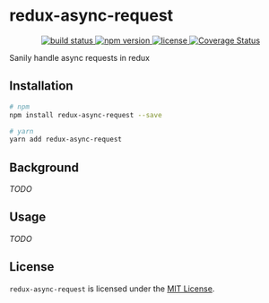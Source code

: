 # redux-async-request
<p align="center">
  <a href="https://circleci.com/gh/danrigsby/redux-async-request">
    <img src="https://circleci.com/gh/danrigsby/redux-async-request.svg?style=svg" alt="build status" />
  </a>
  <a href="https://npmjs.org/package/redux-async-request">
    <img src="https://img.shields.io/npm/v/redux-async-request.svg" alt="npm version" />
  </a>
  <a href="https://github.com/danrigsby/redux-async-request/blob/master/LICENSE">
    <img src="https://img.shields.io/npm/l/redux-async-request.svg" alt="license" />
  </a>
  <a href='https://coveralls.io/github/danrigsby/redux-async-request?branch=master'>
    <img src='https://coveralls.io/repos/github/danrigsby/redux-async-request/badge.svg?branch=master' alt='Coverage Status' />
  </a>
</p>

Sanily handle async requests in redux

## Installation
``` sh
# npm
npm install redux-async-request --save

# yarn
yarn add redux-async-request
```

## Background
_TODO_

## Usage
_TODO_

## License
`redux-async-request` is licensed under the [MIT License](LICENSE).
